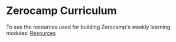 # Zerocamp Curriculum

To see the resources used for building Zerocamp's weekly learning modules: [Resources](./Resources.md)
